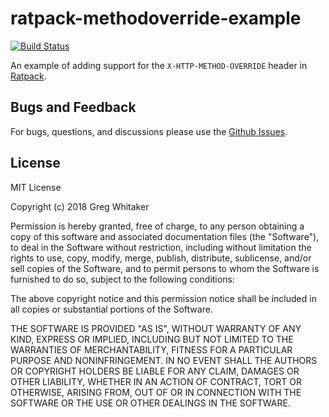 # ratpack-methodoverride-example
[![Build Status](https://travis-ci.org/gregwhitaker/ratpack-methodoverride-example.svg?branch=master)](https://travis-ci.org/gregwhitaker/ratpack-methodoverride-example)

An example of adding support for the `X-HTTP-METHOD-OVERRIDE` header in [Ratpack](https://ratpack.io).

## Bugs and Feedback
For bugs, questions, and discussions please use the [Github Issues](https://github.com/gregwhitaker/ratpack-methodoverride-example/issues).

## License
MIT License

Copyright (c) 2018 Greg Whitaker

Permission is hereby granted, free of charge, to any person obtaining a copy
of this software and associated documentation files (the "Software"), to deal
in the Software without restriction, including without limitation the rights
to use, copy, modify, merge, publish, distribute, sublicense, and/or sell
copies of the Software, and to permit persons to whom the Software is
furnished to do so, subject to the following conditions:

The above copyright notice and this permission notice shall be included in all
copies or substantial portions of the Software.

THE SOFTWARE IS PROVIDED "AS IS", WITHOUT WARRANTY OF ANY KIND, EXPRESS OR
IMPLIED, INCLUDING BUT NOT LIMITED TO THE WARRANTIES OF MERCHANTABILITY,
FITNESS FOR A PARTICULAR PURPOSE AND NONINFRINGEMENT. IN NO EVENT SHALL THE
AUTHORS OR COPYRIGHT HOLDERS BE LIABLE FOR ANY CLAIM, DAMAGES OR OTHER
LIABILITY, WHETHER IN AN ACTION OF CONTRACT, TORT OR OTHERWISE, ARISING FROM,
OUT OF OR IN CONNECTION WITH THE SOFTWARE OR THE USE OR OTHER DEALINGS IN THE
SOFTWARE.